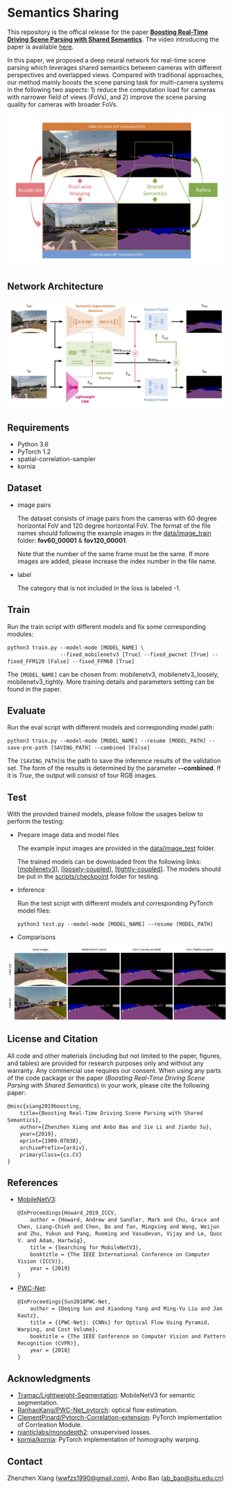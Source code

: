 # Semantics Sharing

This repository is the offical release for the paper <a href="https://arxiv.org/pdf/1909.07038.pdf"><strong>Boosting Real-Time Driving Scene Parsing with Shared Semantics</strong></a>. The video introducing the paper is available <a href="https://youtu.be/Od1WVaqqt1o">here</a>.

In this paper, we proposed a deep neural network for real-time scene parsing which leverages shared semantics between cameras with different perspectives and overlapped views. Compared with traditional approaches, our method mainly boosts the scene parsing task for multi-camera systems in the following two aspects: 1) reduce the computation load for cameras with narrower field of views (FoVs), and 2) improve the scene parsing quality for cameras with broader FoVs.

<p align="center">
<img src="resource/motivation.jpg" width="600">
</p>

## Network Architecture
![](resource/network.jpg)

## Requirements
- Python 3.6
- PyTorch 1.2
- spatial-correlation-sampler
- kornia

## Dataset
- image pairs

  The dataset consists of image pairs from the cameras with 60 degree horizontal FoV and 120 degree horizontal FoV. The format of the file names should following the example images in the [data/image_train](data/image_train) folder: **fov60_00001** & **fov120_00001**.

  Note that the number of the same frame must be the same. If more images are added, please increase the index number in the file name.

- label

  The category that is not included in the loss is labeled -1.

## Train
Run the train script with different models and fix some corresponding modules:
```
python3 train.py --model-mode [MODEL_NAME] \
    		     --fixed_mobilenetv3 [True] --fixed_pwcnet [True] --fixed_FFM120 [False] --fixed_FFM60 [True]
```
The ``[MODEL_NAME]`` can be chosen from: mobilenetv3, mobilenetv3_loosely, mobilenetv3_tightly. More training details and parameters setting can be found in the paper.

## Evaluate
Run the eval script with different models and corresponding model path:
```
python3 train.py --model-mode [MODEL_NAME] --resume [MODEL_PATH] --save-pre-path [SAVING_PATH] --combined [False]
```
The ``[SAVING_PATH]``is the path to save the inference results of the validation set. The form of the results is determined by the parameter **--combined**. If it is *True*, the output will consist of four RGB images.
## Test

With the provided trained models, please follow the usages below to perform the testing:

- Prepare image data and model files

  The example input images are provided in the [data/image_test](data/image_test) folder.

  The trained models can be downloaded from the following links: [[mobilenetv3](https://drive.google.com/file/d/1j2oiqkg9MfzeaGTF_8AO1Trzle4Xpmhm/view?usp=sharing)], [[loosely-coupled](https://drive.google.com/file/d/15hulONRoEEUrMIJ0BCpG6b_VYxA1TRDI/view?usp=sharing)], [[tightly-coupled](https://drive.google.com/file/d/1U28ceVAHXq9p5wZyozZuc5cWIrFj1I4Q/view?usp=sharing)]. The models should be put in the [scripts/checkpoint](scripts/checkpoint) folder for testing.

- Inference

  Run the test script with different models and corresponding PyTorch model files:
  ```
  python3 test.py --model-mode [MODEL_NAME] --resume [MODEL_PATH]
  ```


- Comparisons

![](resource/results.jpg)


## License and Citation
All code and other materials (including but not limited to the paper, figures, and tables) are provided for research purposes only and without any warranty. Any commercial use requires our consent. When using any parts of the code package or the paper (<i>Boosting Real-Time Driving Scene Parsing with Shared Semantics</i>) in your work, please cite the following paper:

```
@misc{xiang2019boosting,
    title={Boosting Real-Time Driving Scene Parsing with Shared Semantics},
    author={Zhenzhen Xiang and Anbo Bao and Jie Li and Jianbo Su},
    year={2019},
    eprint={1909.07038},
    archivePrefix={arXiv},
    primaryClass={cs.CV}
}
```
## References

- <a href="http://openaccess.thecvf.com/content_ICCV_2019/papers/Howard_Searching_for_MobileNetV3_ICCV_2019_paper.pdf">MobileNetV3</a>:
    ```
    @InProceedings{Howard_2019_ICCV,
        author = {Howard, Andrew and Sandler, Mark and Chu, Grace and Chen, Liang-Chieh and Chen, Bo and Tan, Mingxing and Wang, Weijun and Zhu, Yukun and Pang, Ruoming and Vasudevan, Vijay and Le, Quoc V. and Adam, Hartwig},
        title = {Searching for MobileNetV3},
        booktitle = {The IEEE International Conference on Computer Vision (ICCV)},
        year = {2019}
    }
    ```

- <a href="http://openaccess.thecvf.com/content_cvpr_2018/papers/Sun_PWC-Net_CNNs_for_CVPR_2018_paper.pdf">PWC-Net</a>:
    ```
    @InProceedings{Sun2018PWC-Net,
        author = {Deqing Sun and Xiaodong Yang and Ming-Yu Liu and Jan Kautz},
        title = {{PWC-Net}: {CNNs} for Optical Flow Using Pyramid, Warping, and Cost Volume},
        booktitle = {The IEEE Conference on Computer Vision and Pattern Recognition (CVPR)},
        year = {2018}
    }
    ```

## Acknowledgments
- [Tramac/Lightweight-Segmentation](https://github.com/Tramac/Lightweight-Segmentation): MobileNetV3 for semantic segmentation.
- [RanhaoKang/PWC-Net_pytorch](https://github.com/RanhaoKang/PWC-Net_pytorch): optical flow estimation.
- [ClementPinard/Pytorch-Correlation-extension](https://github.com/ClementPinard/Pytorch-Correlation-extension): PyTorch implementation of Corrleation Module.
- [nianticlabs/monodepth2](https://github.com/nianticlabs/monodepth2): unsupervised losses.
- [kornia/kornia](https://github.com/kornia/kornia): PyTorch implementation of homography warping.

## Contact
Zhenzhen Xiang (wwfzs1990@gmail.com), Anbo Bao (ab_bao@sjtu.edu.cn)

